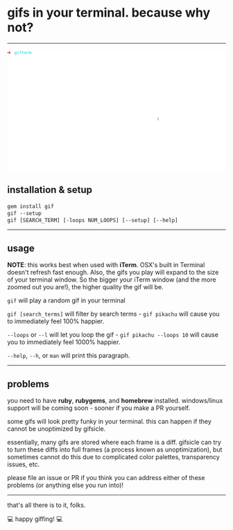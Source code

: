 # gifs in your terminal. because why not?
- - -

![gif of gif](looping_pikachu.gif)

## installation & setup

```
gem install gif
gif --setup
gif [SEARCH_TERM] [-loops NUM_LOOPS] [--setup] [--help]
```
- - -

## usage

**NOTE**: this works best when used with **iTerm**. OSX's built in Terminal doesn't refresh fast enough. Also, the gifs you play will expand to the size of your terminal window. So the bigger your iTerm window (and the more zoomed out you are!), the higher quality the gif will be.

`gif` will play a random gif in your terminal

`gif [search_terms]` will filter by search terms - `gif pikachu` will cause you to immediately feel 100% happier.

`--loops` or `--l` will let you loop the gif - `gif pikachu --loops 10` will cause you to immediately feel 1000% happier.

`--help`, `--h`, or `man` will print this paragraph.
- - -

## problems

you need to have **ruby**, **rubygems**, and **homebrew** installed. windows/linux support will be coming soon - sooner if you make a PR yourself.

some gifs will look pretty funky in your terminal. this can happen if they cannot be unoptimized by gifsicle.

essentially, many gifs are stored where each frame is a diff. gifsicle can try to turn these diffs into full frames (a process known as unoptimization), but sometimes cannot do this due to complicated color palettes, transparency issues, etc.

please file an issue or PR if you think you can address either of these problems (or anything else you run into)!
- - -
that's all there is to it, folks.

:computer: happy giffing! :computer:
